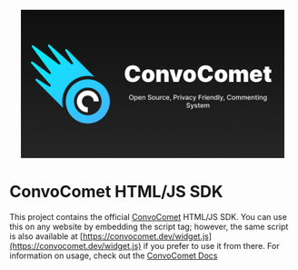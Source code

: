 <div class="text-xs-center" align="center" style="margin: 20px">
<a href="https://convocomet.dev"><img src="https://github.com/AsyncBanana/convocomet/blob/main/assets/Banner.png" alt="ConvoComet Banner"></a>
</div>

# ConvoComet HTML/JS SDK

This project contains the official [ConvoComet](https://convocomet.dev) HTML/JS SDK. You can use this on any website by embedding the script tag; however, the same script is also available at [https://convocomet.dev/widget.js](https://convocomet.dev/widget.js) if you prefer to use it from there. For information on usage, check out the [ConvoComet Docs](https://docs.convocomet.dev)
